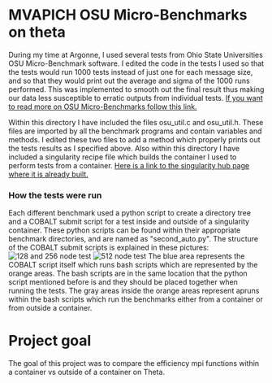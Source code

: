 # MVAPICH OSU Micro-Benchmarks on theta
During my time at Argonne, I used several tests from Ohio State Universities OSU Micro-Benchmark software. I edited the code in the tests I used so that the tests would run 1000 tests instead of just one for each message size, and so that they would print out the average and sigma of the 1000 runs performed. This was implemented to smooth out the final result thus making our data less susceptible to erratic outputs from individual tests. [If you want to read more on OSU Micro-Benchmarks follow this link.](http://mvapich.cse.ohio-state.edu/benchmarks/)

Within this directory I have included the files osu_util.c and osu_util.h. These files are imported by all the benchmark programs and contain variables and methods. I edited these two files to add a method which properly prints out the tests results as I specified above. Also within this directory I have included a singularity recipe file which builds the container I used to perform tests from a container. [Here is a link to the singularity hub page where it is already built.](https://www.singularity-hub.org/collections/1252)



### How the tests were run
Each different benchmark used a python script to create a directory tree and a COBALT submit script for a test inside and outside of a singularity container. These python scripts can be found within their appropriate benchmark directories, and are named as "second_auto.py". The structure of the COBALT submit scripts is explained in these pictures:
![128 and 256 node test](https://i.imgur.com/8POGbRN.png)
![512 node test](https://i.imgur.com/dPr7PFL.png)
The blue area represents the COBALT script itself which runs bash scripts which are represented by the orange areas. The bash scripts are in the same location that the python script mentioned before is and they should be placed together when running the tests. The gray areas inside the orange areas represent apruns within the bash scripts which run the benchmarks either from a container or from outside a container.

# Project goal
The goal of this project was to compare the efficiency mpi functions within a container vs outside of a container on Theta.
